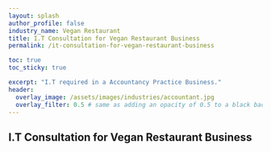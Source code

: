 ```yaml
---
layout: splash 
author_profile: false 
industry_name: Vegan Restaurant
title: I.T Consultation for Vegan Restaurant Business
permalink: /it-consultation-for-vegan-restaurant-business

toc: true
toc_sticky: true

excerpt: "I.T required in a Accountancy Practice Business."
header:
  overlay_image: /assets/images/industries/accountant.jpg
  overlay_filter: 0.5 # same as adding an opacity of 0.5 to a black background
---
```


## I.T Consultation for Vegan Restaurant Business